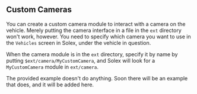 
## Custom Cameras

You can create a custom camera module to interact with a camera on the vehicle. Merely putting the camera interface in a file in the `ext` directory won't work, however. You need to specify which camera you want to use in the `Vehicles` screen in Solex, under the vehicle in question. 

When the camera module is in the `ext` directory, specify it by name by putting `$ext/camera/MyCustomCamera`, and Solex will look for a `MyCustomCamera` module in `ext/camera`. 

The provided example doesn't do anything. Soon there will be an example that does, and it will be added here.


